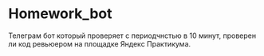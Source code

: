 # Homework_bot
Телеграм бот который проверяет с периодчнстью в 10 минут, проверен ли код ревьюером на площадке Яндекс Практикума.
